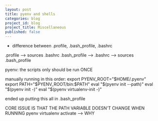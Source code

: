 ```yaml
---
layout: post
title: pyenv and shells
categories: blog
project_id: blog
project_title: Miscellaneous
published: false
---
```


* difference between .profile, .bash_profile, .bashrc

.profile --> sources .bashrc
.bash_profile --> 
.bashrc --> sources .bash_profile


pyenv: the scripts only should be run ONCE



manually running in this order:
export PYENV_ROOT="$HOME/.pyenv"
export PATH="$PYENV_ROOT/bin:$PATH"
eval "$(pyenv init --path)"
eval "$(pyenv init -)"
eval "$(pyenv virtualenv-init -)"

ended up putting this all in .bash_profile


CORE ISSUE IS THAT THE PATH VARIABLE DOESN'T CHANGE WHEN RUNNING pyenv virtualenv activate --> WHY


